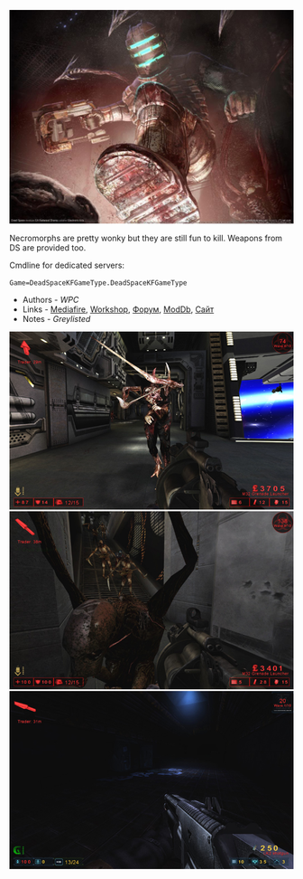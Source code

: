 ![IMG](_media/ds.png ':size=500')

Necromorphs are pretty wonky but they are still fun to kill. Weapons from DS are provided too.

Cmdline for dedicated servers:

```clike
Game=DeadSpaceKFGameType.DeadSpaceKFGameType
```

* Authors - *WPC*
* Links - [Mediafire](<http://www.mediafire.com/download/rzf46moc11rk3wk/DeadSpaceV2.zip>), [Workshop](<https://steamcommunity.com/workshop/filedetails/?id=98337050>), [Форум](<https://forums.tripwireinteractive.com/index.php?threads/dead-space-mod-back-from-the-dead.89700/>), [ModDb](<https://www.moddb.com/mods/kf-dead-space>), [Сайт](<http://www.mostimpressive.nl/DeadSpace/>)
* Notes - *Greylisted*

![IMG](./_images/ds_1.jpeg ':size=300')
![IMG](./_images/ds_2.jpeg ':size=300')
![IMG](./_images/ds_3.jpeg ':size=300')
